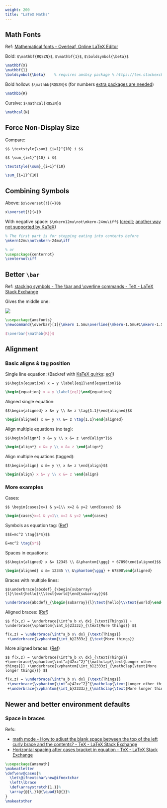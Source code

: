 ```yaml
---
weight: 200
title: "LaTeX Maths"
---
```


## Math Fonts

Ref: [Mathematical fonts - Overleaf, Online LaTeX Editor](https://www.overleaf.com/learn/latex/Mathematical_fonts)

Bold: `$\mathbf{RQSZN}$`, `$\mathbf{1}$`, `$\boldsymbol{\beta}$`

```latex
\mathbf{X}
\mathbf{1}
\boldsymbol{\beta}    % requires amsbsy package % https://tex.stackexchange.com/a/99286
```

Bold hollow: `$\mathbb{RQSZN}$` (for numbers [extra packages are needed](https://tex.stackexchange.com/a/583600))

```latex
\mathbb{R}
```

Cursive: `$\mathcal{RQSZN}$`

```latex
\mathcal{N}
```

## Force Non-Display Size

Compare:

`$$
\textstyle{\sum}_{i=1}^{10} i
$$`

`$$
\sum_{i=1}^{10} i
$$`

```latex
\textstyle{\sum}_{i=1}^{10}

\sum_{i=1}^{10}
```

## Combining Symbols

Above: `$x\overset{!}{=}0$`

```latex
x\overset{!}{=}0
```

With negative space: `$\mkern12mu\not\mkern-24mu\iff$` \([credit](https://tex.stackexchange.com/a/67913/206709); [another way not supported by KaTeX](https://tex.stackexchange.com/a/75362)\)

```latex
% The first part is for stopping eating into contents before
\mkern12mu\not\mkern-24mu\iff

% or
\usepackage{centernot}
\centernot\iff
```


## Better `\bar`

Ref: [stacking symbols - The \bar and \overline commands - TeX - LaTeX Stack Exchange](https://tex.stackexchange.com/a/22134)

Gives the middle one:

![](https://i.stack.imgur.com/kN66B.png)

```latex
\usepackage{amsfonts}
\newcommand{\overbar}[1]{\mkern 1.5mu\overline{\mkern-1.5mu#1\mkern-1.5mu}\mkern 1.5mu}

$\overbar{\mathbb{R}}$
```

## Alignment

### Basic aligns & tag position

Single line equation: (Backref with [KaTeX quirks](https://github.com/KaTeX/KaTeX/issues/2003#issuecomment-843991794): [eq1](#eq1))


`$$\begin{equation} x = y \label{eq1}\end{equation}$$`

```latex
\begin{equation} x = y \label{eq1}\end{equation}
```

<!-- `$$x = y \tag{1.1}$$`

```latex
$$x = y \label{eq1.1}\tag{1.1}$$
``` -->

<!-- ![Equation  with tag](/img/latex_equation.png) -->

Aligned single equation:

`$$\begin{aligned} x &= y \\ &= z \tag{1.1}\end{aligned}$$`

<!-- ![Aligned single equations with tag](/img/latex_aligned.png) -->

```latex
\begin{aligned} x &= y \\ &= z \tag{1.1}\end{aligned}
```

Align multiple equations (no tag):

`$$\begin{align*} x &= y \\ x &= z \end{align*}$$`

<!-- ![Align multiple equations with no tag](/img/latex_align_star.png) -->

```latex
\begin{align*} x &= y \\ x &= z \end{align*}
```

Align multiple equations (tagged):

`$$\begin{align} x &= y \\ x &= z \end{align}$$`

<!-- ![Align multiple equations with tag](/img/latex_align.png) -->

```latex
\begin{align} x &= y \\ x &= z \end{align}
```

### More examples

Cases:

`$$
\begin{cases}x=1 & y=1\\ x=2 & y=2 \end{cases}
$$`

```latex
\begin{cases}x=1 & y=1\\ x=2 & y=2 \end{cases}
```

Symbols as equation tag: \([Ref](https://tex.stackexchange.com/questions/12026/)\)

`$$E=mc^2 \tag{$*$}$$`

```latex
E=mc^2 \tag{$*$}
```

Spaces in equations:

`$$\begin{aligned} x &= 12345 \\ &\phantom{\ggg} + 67890\end{aligned}$$`

```latex
\begin{aligned} x &= 12345 \\ &\phantom{\ggg} + 67890\end{aligned}
```

Braces with multiple lines:

`$$\underbrace{abcdef}_{\begin{subarray}{l}\text{hello}\\\text{world}\end{subarray}}$$`

```latex
\underbrace{abcdef}_{\begin{subarray}{l}\text{hello}\\\text{world}\end{subarray}}
```

Aligned braces: \([Ref](https://tex.stackexchange.com/a/585309)\)

`$$ f(x,z) = \underbrace{\int^a_b x\ dx}_{\text{Things}} + \underbrace{\vphantom{\int_b}2333z}_{\text{More things}} $$`

```latex
f(x,z) = \underbrace{\int^a_b x\ dx}_{\text{Things}}
 +\underbrace{\vphantom{\int_b}2333z}_{\text{More things}}
```

More aligned braces: \([Ref](https://tex.stackexchange.com/a/46311)\)

`$$
f(x,z) = \underbrace{\int^a_b x\ dx}_{\text{Things}} 
+\overbrace{\vphantom{\int^a}42xz^2}^{\mathclap{\text{Longer other things}}}
+\underbrace{\vphantom{\int_b}2333z}_{\mathclap{\text{More longer things}}}
$$`

```latex
f(x,z) = \underbrace{\int^a_b x\ dx}_{\text{Things}} 
 +\overbrace{\vphantom{\int^a}42xz^2}^{\mathclap{\text{Longer other things}}}
 +\underbrace{\vphantom{\int_b}2333z}_{\mathclap{\text{More longer things}}}
```


## Newer and better environment defaults

### Space in braces

Refs:

- [math mode - How to adjust the blank space between the top of the left curly brace and the contents? - TeX - LaTeX Stack Exchange](https://tex.stackexchange.com/a/115228)
- [Horizontal spacing after cases bracket in equation - TeX - LaTeX Stack Exchange](https://tex.stackexchange.com/a/173086)

```latex
\usepackage{amsmath}
\makeatletter
\def\env@cases{%
  \let\@ifnextchar\new@ifnextchar
  \left\lbrace
  \def\arraystretch{1.1}%
  \array{@{\,}l@{\quad}l@{}}%
}
\makeatother
```
